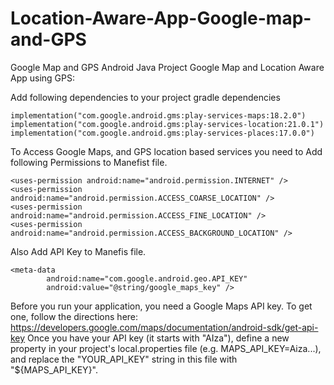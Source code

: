 # Location-Aware-App-Google-map-and-GPS
Google Map and GPS Android Java Project
Google Map and Location Aware App using GPS: 

Add following dependencies to your project gradle dependencies 

    implementation("com.google.android.gms:play-services-maps:18.2.0")
    implementation("com.google.android.gms:play-services-location:21.0.1")
    implementation("com.google.android.gms:play-services-places:17.0.0")

To Access Google Maps, and GPS location based services you need to Add following Permissions to Manefist file.

    <uses-permission android:name="android.permission.INTERNET" />
    <uses-permission android:name="android.permission.ACCESS_COARSE_LOCATION" />
    <uses-permission android:name="android.permission.ACCESS_FINE_LOCATION" />
    <uses-permission android:name="android.permission.ACCESS_BACKGROUND_LOCATION" />

Also Add API Key to Manefis file.

    <meta-data
            android:name="com.google.android.geo.API_KEY"
            android:value="@string/google_maps_key" />
            
Before you run your application, you need a Google Maps API key. 
To get one, follow the directions here: https://developers.google.com/maps/documentation/android-sdk/get-api-key 
Once you have your API key (it starts with "AIza"),
define a new property in your project's local.properties file (e.g. MAPS_API_KEY=Aiza...), 
and replace the "YOUR_API_KEY" string in this file with "${MAPS_API_KEY}".
